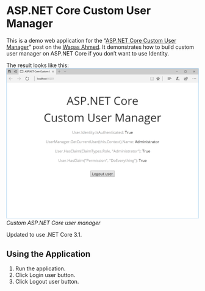 # ASP.NET Core Custom User Manager
This is a demo web application for the
“[ASP.NET Core Custom User Manager](https://www.devconnection.net/2020/18/asp-net-core/asp-net-core-custom-user-manager/)”
post on the [Waqas Ahmed](https://www.devconnection.net/). It demonstrates how to build custom
user manager on ASP.NET Core if you don’t want to use Identity.

The result looks like this:
![Custom ASP.NET Core user manager](result.png)
*Custom ASP.NET Core user manager*

Updated to use .NET Core 3.1.

## Using the Application

1. Run the application.
2. Click Login user button.
3. Click Logout user button.
